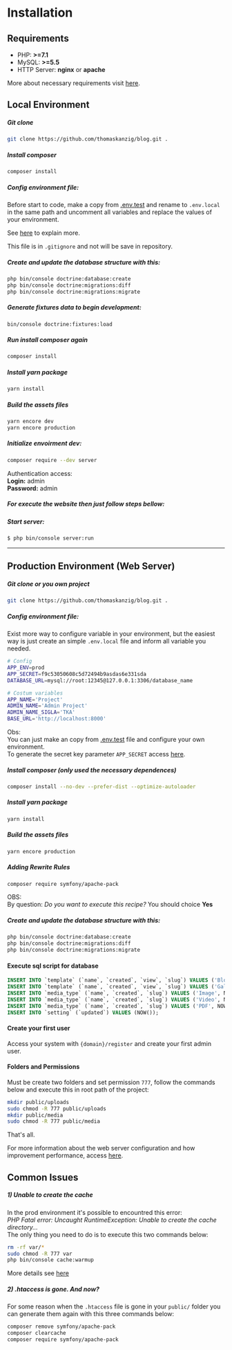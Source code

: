 # Installation

## Requirements

 - PHP: **>=7.1**
 - MySQL: **>=5.5**
 - HTTP Server: **nginx** or **apache**  
 
More about necessary requirements visit [here](https://symfony.com/doc/4.2/setup.html).

## Local Environment

##### Git clone 

```bash
git clone https://github.com/thomaskanzig/blog.git .
```

##### Install composer

```bash
composer install
```

##### Config environment file:
Before start to code, make a copy from [.env.test](../.env.test) and rename to `.env.local` in the same path and uncomment all variables and replace the values of your environment.

See [here](https://symfony.com/blog/new-in-symfony-4-2-define-env-vars-per-environment) to explain more.

This file is in `.gitignore` and not will be save in repository.

##### Create and update the database structure with this:
```bash
php bin/console doctrine:database:create
php bin/console doctrine:migrations:diff
php bin/console doctrine:migrations:migrate
```

##### Generate fixtures data to begin development:
```bash
bin/console doctrine:fixtures:load
```

##### Run install composer again

```bash
composer install
```

##### Install yarn package

```bash
yarn install
```

##### Build the assets files

```bash
yarn encore dev
yarn encore production
```

##### Initialize envoirment dev:
```bash
composer require --dev server
```

Authentication access:<br>
**Login:** admin<br> 
**Password:** admin

##### For execute the website then just follow steps bellow: 

##### Start server:
```bash
$ php bin/console server:run
```

---

## Production Environment (Web Server)

##### Git clone or you own project

```bash
git clone https://github.com/thomaskanzig/blog.git .
```

##### Config environment file:
Exist more way to configure variable in your environment, but the easiest way is just create an simple `.env.local` file and inform all variable you needed.

```bash
# Config
APP_ENV=prod
APP_SECRET=f9c53050608c5d72494b9asdas6e331sda
DATABASE_URL=mysql://root:12345@127.0.0.1:3306/database_name

# Costum variables
APP_NAME='Project'
ADMIN_NAME='Admin Project'
ADMIN_NAME_SIGLA='TKA'
BASE_URL='http://localhost:8000'

```
Obs:  
You can just make an copy from [.env.test](../.env.test) file and configure your own environment.  
To generate the secret key parameter `APP_SECRET` access [here](http://nux.net/secret).


##### Install composer (only used the necessary dependences)

```bash
composer install --no-dev --prefer-dist --optimize-autoloader
```

##### Install yarn package

```bash
yarn install
```

##### Build the assets files

```bash
yarn encore production
```

##### Adding Rewrite Rules

```bash
composer require symfony/apache-pack
```
OBS:  
By question: *Do you want to execute this recipe?*  You should choice **Yes**

##### Create and update the database structure with this:
```bash
php bin/console doctrine:database:create
php bin/console doctrine:migrations:diff
php bin/console doctrine:migrations:migrate
```

#### Execute sql script for database
```sql
INSERT INTO `template` (`name`, `created`, `view`, `slug`) VALUES ('Blog', NOW(), 'post/blog.html.twig', 'blog');
INSERT INTO `template` (`name`, `created`, `view`, `slug`) VALUES ('Gallery', NOW(), 'post/gallery.html.twig', 'gallery');
INSERT INTO `media_type` (`name`, `created`, `slug`) VALUES ('Image', NOW(), 'image');
INSERT INTO `media_type` (`name`, `created`, `slug`) VALUES ('Video', NOW(), 'video');
INSERT INTO `media_type` (`name`, `created`, `slug`) VALUES ('PDF', NOW(), 'pdf');
INSERT INTO `setting` (`updated`) VALUES (NOW());

```
#### Create your first user
Access your system with `{domain}/register` and create your first admin user.

#### Folders and Permissions
Must be create two folders and set permission `777`, follow the commands below and execute this in root path of the project:
```bash
mkdir public/uploads
sudo chmod -R 777 public/uploads
mkdir public/media
sudo chmod -R 777 public/media
```

That's all.

For more information about the web server configuration and how improvement performance, access [here](https://symfony.com/doc/current/setup/web_server_configuration.html).

## Common Issues

##### 1) Unable to create the cache

In the prod environment it's possible to encountred this error:  
*PHP Fatal error:  Uncaught RuntimeException: Unable to create the cache directory...*  
The only thing you need to do is to execute this two commands below:
```bash
rm -rf var/*
sudo chmod -R 777 var
php bin/console cache:warmup
```
More details see [here](https://symfony.com/doc/current/setup/file_permissions.html)

##### 2) .htaccess is gone. And now?
For some reason when the `.htaccess` file is gone in your `public/` folder 
you can generate them again with this three commands below:
```bash
composer remove symfony/apache-pack
composer clearcache
composer require symfony/apache-pack
```

